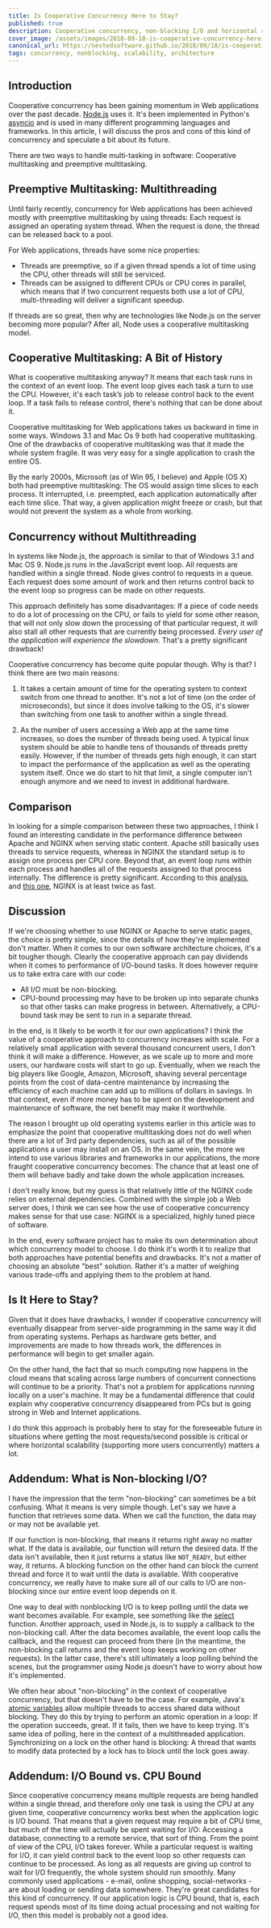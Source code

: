```yaml
---
title: Is Cooperative Concurrency Here to Stay?
published: true
description: Cooperative concurrency, non-blocking I/O and horizontal scalability
cover_image: /assets/images/2018-09-18-is-cooperative-concurrency-here-to-stay-5adb.48812/ld7s9n3u6mzsm857kgfj.jpg
canonical_url: https://nestedsoftware.github.io/2018/09/18/is-cooperative-concurrency-here-to-stay-5adb.48812.html
tags: concurrency, nonblocking, scalability, architecture
---
```


## Introduction 

Cooperative concurrency has been gaining momentum in Web applications over the past decade. [Node.js](https://nodejs.org/en/about/) uses it. It's been implemented in Python's [asyncio](https://docs.python.org/3/library/asyncio.html) and is used in many different programming languages and frameworks. In this article, I will discuss the pros and cons of this kind of concurrency and speculate a bit about its future.

There are two ways to handle multi-tasking in software: Cooperative multitasking and preemptive multitasking.

## Preemptive Multitasking: Multithreading

Until fairly recently, concurrency for Web applications has been achieved mostly with preemptive multitasking by using threads: Each request is assigned an operating system thread. When the request is done, the thread can be released back to a pool. 

For Web applications, threads have some nice properties:

* Threads are preemptive, so if a given thread spends a lot of time using the CPU, other threads will still be serviced.
* Threads can be assigned to different CPUs or CPU cores in parallel, which means that if two concurrent requests both use a lot of CPU, multi-threading will deliver a significant speedup.

If threads are so great, then why are technologies like Node.js on the server becoming more popular? After all, Node uses a cooperative multitasking model.

## Cooperative Multitasking: A Bit of History

What is cooperative multitasking anyway? It means that each task runs in the context of an event loop. The event loop gives each task a turn to use the CPU. However, it's each task’s job to release control back to the event loop. If a task fails to release control, there's nothing that can be done about it. 

Cooperative multitasking for Web applications takes us backward in time in some ways. Windows 3.1 and Mac Os 9 both had cooperative multitasking. One of the drawbacks of cooperative multitasking was that it made the whole system fragile. It was very easy for a single application to crash the entire OS. 

By the early 2000s, Microsoft (as of Win 95, I believe) and Apple (OS X) both had preemptive multitasking: The OS would assign time slices to each process. It interrupted, i.e. preempted, each application automatically after each time slice. That way, a given application might freeze or crash, but that would not prevent the system as a whole from working.

## Concurrency without Multithreading

In systems like Node.js, the approach is similar to that of Windows 3.1 and Mac OS 9. Node.js runs in the JavaScript event loop. All requests are handled within a single thread. Node gives control to requests in a queue. Each request does some amount of work and then returns control back to the event loop so progress can be made on other requests. 

This approach definitely has some disadvantages: If a piece of code needs to do a lot of processing on the CPU, or fails to yield for some other reason, that will not only slow down the processing of that particular request, it will also stall all other requests that are currently being processed. _Every user of the application will experience the slowdown_. That's a pretty significant drawback! 

Cooperative concurrency has become quite popular though. Why is that? I think there are two main reasons:

1. It takes a certain amount of time for the operating system to context switch from one thread to another. It's not a lot of time (on the order of microseconds), but since it does involve talking to the OS, it's slower than switching from one task to another within a single thread. 

2. As the number of users accessing a Web app at the same time increases, so does the number of threads being used. A typical linux system should be able to handle tens of thousands of threads pretty easily. However, if the number of threads gets high enough, it can start to impact the performance of the application as well as the operating system itself. Once we do start to hit that limit, a single computer isn't enough anymore and we need to invest in additional hardware.

## Comparison

In looking for a simple comparison between these two approaches, I think I found an interesting candidate in the performance difference between Apache and NGINX when serving static content. Apache still basically uses threads to service requests, whereas in NGINX the standard setup is to assign one process per CPU core. Beyond that, an event loop runs within each process and handles all of the requests assigned to that process internally. The difference is pretty significant. According to this [analysis](https://www.eschrade.com/page/performance-of-apache-2-4-with-the-event-mpm-compared-to-nginx/), and [this one](http://www.speedemy.com/apache-vs-nginx-2015/), NGINX is at least twice as fast. 

## Discussion

If we're choosing whether to use NGINX or Apache to serve static pages, the choice is pretty simple, since the details of how they're implemented don't matter. When it comes to our own software architecture choices, it's a bit tougher though. Clearly the cooperative approach can pay dividends when it comes to performance of I/O-bound tasks. It does however require us to take extra care with our code:

* All I/O must be non-blocking.
* CPU-bound processing may have to be broken up into separate chunks so that other tasks can make progress in between. Alternatively, a CPU-bound task may be sent to run in a separate thread.

In the end, is it likely to be worth it for our own applications? I think the value of a cooperative approach to concurrency increases with scale. For a relatively small application with several thousand concurrent users, I don't think it will make a difference. However, as we scale up to more and more users, our hardware costs will start to go up. Eventually, when we reach the big players like Google, Amazon, Microsoft, shaving several percentage points from the cost of data-centre maintenance by increasing the efficiency of each machine can add up to millions of dollars in savings. In that context, even if more money has to be spent on the development and maintenance of software, the net benefit may make it worthwhile. 

The reason I brought up old operating systems earlier in this article was to emphasize the point that cooperative multitasking does not do well when there are a lot of 3rd party dependencies, such as all of the possible applications a user may install on an OS. In the same vein, the more we intend to use various libraries and frameworks in our applications, the more fraught cooperative concurrency becomes: The chance that at least one of them will behave badly and take down the whole application increases. 

I don't really know, but my guess is that relatively little of the NGINX code relies on external dependencies. Combined with the simple job a Web server does, I think we can see how the use of cooperative concurrency makes sense for that use case: NGINX is a specialized, highly tuned piece of software. 

In the end, every software project has to make its own determination about which concurrency model to choose. I do think it's worth it to realize that both approaches have potential benefits and drawbacks. It's not a matter of choosing an absolute "best" solution. Rather it's a matter of weighing various trade-offs and applying them to the problem at hand. 

## Is It Here to Stay?

Given that it does have drawbacks, I wonder if cooperative concurrency will eventually disappear from server-side programming in the same way it did from operating systems. Perhaps as hardware gets better, and improvements are made to how threads work, the differences in performance will begin to get smaller again. 

On the other hand, the fact that so much computing now happens in the cloud means that scaling across large numbers of concurrent connections will continue to be a priority. That's not a problem for applications running locally on a user's machine. It may be a fundamental difference that could explain why cooperative concurrency disappeared from PCs but is going strong in Web and Internet applications.

I do think this approach is probably here to stay for the foreseeable future in situations where getting the most requests/second possible is critical or where horizontal scalability (supporting more users concurrently) matters a lot.

## Addendum: What is Non-blocking I/O?

I have the impression that the term "non-blocking" can sometimes be a bit confusing. What it means is very simple though. Let's say we have a function that retrieves some data. When we call the function, the data may or may not be available yet. 

If our function is non-blocking, that means it returns right away no matter what. If the data is available, our function will return the desired data. If the data isn't available, then it just returns a status like `NOT_READY`, but either way, it returns. A blocking function on the other hand can block the current thread and force it to wait until the data is available. With cooperative concurrency, we really have to make sure all of our calls to I/O are non-blocking since our entire event loop depends on it.

One way to deal with nonblocking I/O is to keep polling until the data we want becomes available. For example, see something like the [select](https://en.wikipedia.org/wiki/Select_(Unix)) function. Another approach, used in Node.js, is to supply a callback to the non-blocking call. After the data becomes available, the event loop calls the callback, and the request can proceed from there (in the meantime, the non-blocking call returns and the event loop keeps working on other requests). In the latter case, there's still ultimately a loop polling behind the scenes, but the programmer using Node.js doesn't have to worry about how it's implemented.

We often hear about "non-blocking" in the context of cooperative concurrency, but that doesn't have to be the case. For example, Java's [atomic variables](https://docs.oracle.com/javase/tutorial/essential/concurrency/atomicvars.html) allow multiple threads to access shared data without blocking. They do this by trying to perform an atomic operation in a loop: If the operation succeeds, great. If it fails, then we have to keep trying. It's same idea of polling, here in the context of a multithreaded application. Synchronizing on a lock on the other hand is blocking: A thread that wants to modify data protected by a lock has to block until the lock goes away. 


## Addendum: I/O Bound vs. CPU Bound

Since cooperative concurrency means multiple requests are being handled within a single thread, and therefore only one task is using the CPU at any given time, cooperative concurrency works best when the application logic is I/O bound. That means that a given request may require a bit of CPU time, but much of the time will actually be spent waiting for I/O: Accessing a database, connecting to a remote service, that sort of thing. From the point of view of the CPU, I/O takes forever. While a particular request is waiting for I/O, it can yield control back to the event loop so other requests can continue to be processed. As long as all requests are giving up control to wait for I/O frequently, the whole system should run smoothly. Many commonly used applications - e-mail, online shopping, social-networks - are about loading or sending data somewhere. They're great candidates for this kind of concurrency. If our application logic is CPU bound, that is, each request spends most of its time doing actual processing and not waiting for I/O, then this model is probably not a good idea.
